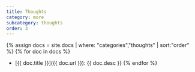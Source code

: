 ```yaml
---
title: Thoughts
category: more
subcategory: thoughts
order: 3
---
```


{% assign docs = site.docs | where: "categories","thoughts" | sort:"order" %}
{% for doc in docs %}
* [{{ doc.title }}]({{ doc.url }}): {{ doc.desc }}
{% endfor %}
